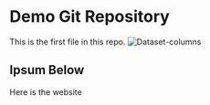 # Demo Git Repository

This is the first file in this repo.
![Dataset-columns](https://user-images.githubusercontent.com/21461882/143075544-a971975b-c754-49dc-82ba-aca70dac2233.png)

## Ipsum Below

Here is the website
